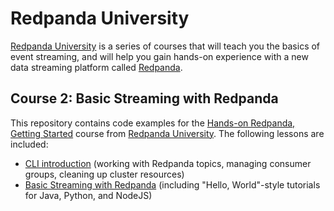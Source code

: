 # Redpanda University
[Redpanda University][rpu] is a series of courses that will teach you the basics of event streaming, and will help you gain hands-on experience with a new data streaming platform called [Redpanda][rp].

## Course 2: Basic Streaming with Redpanda
This repository contains code examples for the [Hands-on Redpanda, Getting Started][course-link] course from [Redpanda University][rpu]. The following lessons are included:


- [CLI introduction][cli-intro] (working with Redpanda topics, managing consumer groups, cleaning up cluster resources)
- [Basic Streaming with Redpanda][basic-streaming] (including "Hello, World"-style tutorials for Java, Python, and NodeJS)

[basic-streaming]: /03-basic-streaming
[cli-intro]: /02-cli-introduction
[course-link]: https://university.redpanda.com/courses/hands-on-redpanda-getting-started
[rp]: https://redpanda.com/
[rpu]: https://university.redpanda.com/
